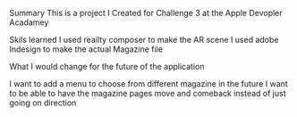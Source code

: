 Summary
This is a project I Created for Challenge 3 at the Apple Devopler Acadamey

Skils learned
I used reailty composer to make the AR scene 
I used adobe Indesign to make the actual Magazine file 


What I would change for the future of the application

I want to add a menu to choose from different magazine in the future
I want to be able to have the magazine pages move and comeback instead of just going on direction

